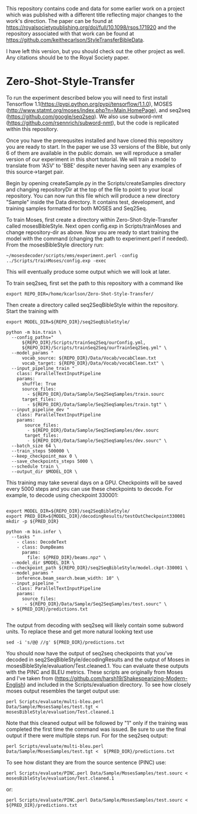 This repository contains code and data for some earlier work on a project which was published with a different title reflecting major changes to the work's direction.  The paper can be found at https://royalsocietypublishing.org/doi/full/10.1098/rsos.171920 and the repository associated with that work can be found at https://github.com/keithecarlson/StyleTransferBibleData.

I have left this version, but you should check out the other project as well.  Any citations should be to the Royal Society paper.

# Zero-Shot-Style-Transfer

To run the experiment described below you will need to first install Tensorflow 1.1(https://pypi.python.org/pypi/tensorflow/1.1.0), MOSES (http://www.statmt.org/moses/index.php?n=Main.HomePage), and seq2seq (https://github.com/google/seq2seq).  We also use subword-nmt (https://github.com/rsennrich/subword-nmt), but the code is replicated within this repository.

Once you have the prerequsites installed and have cloned this repository you are ready to start.  In the paper we use 33 versions of the Bible, but only 6 of them are available in the public domain.  we will reproduce a smaller version of our experiment in this short tutorial.  We will train a model to translate from 'ASV' to 'BBE' despite never having seen any examples of this source->target pair.

Begin by opening createSample.py in the Scripts/createSamples directory and changing repositoryDir at the top of the file to point to your local repository.  You can now run this file which will produce a new directory "Sample" inside the Data directory.  It contains test, development, and training samples formatted for both MOSES and Seq2Seq.

To train Moses, first create a directory within Zero-Shot-Style-Transfer called mosesBibleStyle.  Next open config.exp in Scripts/trainMoses and change repository-dir as above.  Now you are ready to start training the model with the command (changing the path to experiment.perl if needed).  From the mosesBibleStyle directory run:

```
~/mosesdecoder/scripts/ems/experiment.perl -config ../Scripts/trainMoses/config.exp -exec
```

This will eventually produce some output which we will look at later.

To train seq2seq, first set the path to this repository with a command like

```
export REPO_DIR=/home/kcarlson/Zero-Shot-Style-Transfer/
```

Then create a directory called seq2SeqBibleStyle within the repository.  Start the training with

```
export MODEL_DIR=${REPO_DIR}/seq2SeqBibleStyle/

python -m bin.train \
  --config_paths="
      ${REPO_DIR}/Scripts/trainSeq2Seq/ourConfig.yml,
      ${REPO_DIR}/Scripts/trainSeq2Seq/ourTrainSeq2Seq.yml" \
  --model_params "
      vocab_source: ${REPO_DIR}/Data/Vocab/vocabClean.txt
      vocab_target: ${REPO_DIR}/Data/Vocab/vocabClean.txt" \
  --input_pipeline_train "
    class: ParallelTextInputPipeline
    params:
      shuffle: True
      source_files:
        - ${REPO_DIR}/Data/Sample/Seq2SeqSamples/train.sourc
      target_files:
        - ${REPO_DIR}/Data/Sample/Seq2SeqSamples/train.tgt" \
  --input_pipeline_dev "
    class: ParallelTextInputPipeline
    params:
       source_files:
        - ${REPO_DIR}/Data/Sample/Seq2SeqSamples/dev.sourc
       target_files:
        - ${REPO_DIR}/Data/Sample/Seq2SeqSamples/dev.sourc" \
  --batch_size 64 \
  --train_steps 500000 \
  --keep_checkpoint_max 0 \
  --save_checkpoints_steps 5000 \
  --schedule train \
  --output_dir $MODEL_DIR \   
```

This training may take several days on a GPU.  Checkpoints will be saved every 5000 steps and you can use these checkpoints to decode.  For example, to decode using checkpoint 330001:

```

export MODEL_DIR=${REPO_DIR}/seq2SeqBibleStyle/
export PRED_DIR=${MODEL_DIR}/decodingResults/testOutCheckpoint330001
mkdir -p ${PRED_DIR}
  
python -m bin.infer \
  --tasks "
    - class: DecodeText
    - class: DumpBeams
      params:
        file: ${PRED_DIR}/beams.npz" \
  --model_dir $MODEL_DIR \
  --checkpoint_path ${REPO_DIR}/seq2SeqBibleStyle/model.ckpt-330001 \
  --model_params "
    inference.beam_search.beam_width: 10" \
  --input_pipeline "
    class: ParallelTextInputPipeline
    params:
      source_files:
       - ${REPO_DIR}/Data/Sample/Seq2SeqSamples/test.sourc" \
  > ${PRED_DIR}/predictions.txt
  
```

The output from decoding with seq2seq will likely contain some subword units.  To replace these and get more natural looking text use

```
sed -i 's/@@ //g' ${PRED_DIR}/predictions.txt
```

You should now have the output of seq2seq checkpoints that you've decoded in seq2SeqBibleStyle/decodingResults and the output of Moses in mosesBibleStyle/evaluation/Test.cleaned.1.  You can evaluate these outputs with the PINC and BLEU metrics. These scripts are originally from Moses and I've taken from (https://github.com/harsh19/Shakespearizing-Modern-English) and included in the Scripts/evaluation directory.  To see how closely moses output resembles the target output use:

```
perl Scripts/evaluate/multi-bleu.perl Data/Sample/MosesSamples/test.tgt < mosesBibleStyle/evaluation/Test.cleaned.1
```

Note that this cleaned output will be followed by "1" only if the training was completed the first time the command was issued.  Be sure to use the final output if there were multiple steps run.  For for the seq2seq output:

```
perl Scripts/evaluate/multi-bleu.perl Data/Sample/MosesSamples/test.tgt <  ${PRED_DIR}/predictions.txt
```

To see how distant they are from the source sentence (PINC) use:

```
perl Scripts/evaluate/PINC.perl Data/Sample/MosesSamples/test.sourc <  mosesBibleStyle/evaluation/Test.cleaned.1
```

or:

```
perl Scripts/evaluate/PINC.perl Data/Sample/MosesSamples/test.sourc <  ${PRED_DIR}/predictions.txt
```
